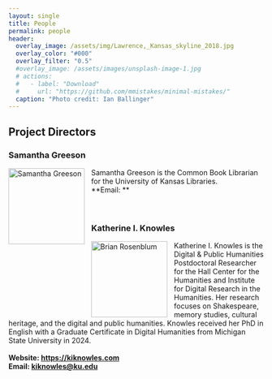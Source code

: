 ```yaml
---
layout: single
title: People
permalink: people
header:
  overlay_image: /assets/img/Lawrence,_Kansas_skyline_2018.jpg
  overlay_color: "#000"
  overlay_filter: "0.5"
  #overlay_image: /assets/images/unsplash-image-1.jpg
  # actions:
  #   - label: "Download"
  #     url: "https://github.com/mmistakes/minimal-mistakes/"
  caption: "Photo credit: Ian Ballinger"
---
```

<h2>Project Directors</h2>

<h3>Samantha Greeson</h3>


<img align="left" style="padding-right:10px" src="{{ site.baseurl }}/assets/img/samantha-greeson.jpg" alt="Samantha Greeson" width="150">
Samantha Greeson is the Common Book Librarian for the University of Kansas Libraries.   
<br>
**Email: <sgreeson@ku.edu>**
<br>
<br>
<br>
<h3>Katherine I. Knowles</h3>

<img align="left" style="padding-right:10px" src="{{ site.baseurl }}/assets/img/katherine-knowles.jpg" alt="Brian Rosenblum" width="150">Katherine I. Knowles is the Digital & Public Humanities Postdoctoral Researcher for the Hall Center for the Humanities and Institute for Digital Research in the Humanities. Her research focuses on Shakespeare, memory studies, cultural heritage, and the digital and public humanities. Knowles received her PhD in English with a Graduate Certificate in Digital Humanities from Michigan State University in 2024.  
<br>
**Website: <https://kiknowles.com>**  
**Email: <kiknowles@ku.edu>**